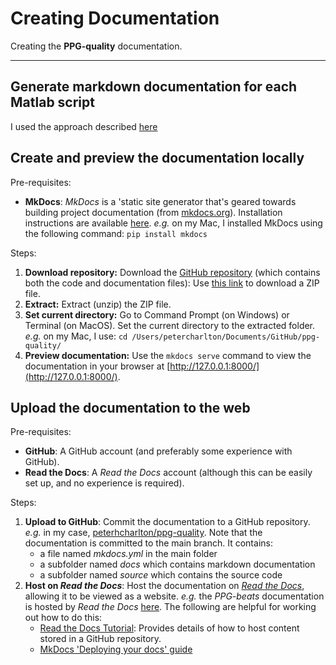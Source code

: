 # Creating Documentation

Creating the **PPG-quality** documentation.

---

## Generate markdown documentation for each Matlab script

I used the approach described [here](https://gtpedrosa.github.io/blog/generating-documentation-of-matlab-scripts-automatically-with-mkdocs/)

## Create and preview the documentation locally

Pre-requisites:

- **MkDocs**: _MkDocs_ is a 'static site generator that's geared towards building project documentation (from [mkdocs.org](https://www.mkdocs.org/)). Installation instructions are available [here](https://www.mkdocs.org/user-guide/installation/). _e.g._ on my Mac, I installed MkDocs using the following command: ``pip install mkdocs``

Steps:

1. **Download repository:** Download the [GitHub repository](https://github.com/peterhcharlton/ppg-quality) (which contains both the code and documentation files): Use [this link](https://github.com/peterhcharlton/ppg-quality/archive/refs/heads/main.zip) to download a ZIP file.
2. **Extract:** Extract (unzip) the ZIP file.
3. **Set current directory:** Go to Command Prompt (on Windows) or Terminal (on MacOS). Set the current directory to the extracted folder. _e.g._ on my Mac, I use: ``cd /Users/petercharlton/Documents/GitHub/ppg-quality/``
4. **Preview documentation:** Use the ``mkdocs serve`` command to view the documentation in your browser at [http://127.0.0.1:8000/](http://127.0.0.1:8000/).

## Upload the documentation to the web

Pre-requisites:

- **GitHub**: A GitHub account (and preferably some experience with GitHub).
- **Read the Docs**: A _Read the Docs_ account (although this can be easily set up, and no experience is required).

Steps:

1. **Upload to GitHub**: Commit the documentation to a GitHub repository. _e.g._ in my case, [peterhcharlton/ppg-quality](https://github.com/peterhcharlton/ppg-quality). Note that the documentation is committed to the main branch. It contains:
    - a file named _mkdocs.yml_ in the main folder
    - a subfolder named _docs_ which contains markdown documentation
    - a subfolder named _source_ which contains the source code
2. **Host on _Read the Docs_**: Host the documentation on _[Read the Docs](https://readthedocs.org/)_, allowing it to be viewed as a website. _e.g._ the _PPG-beats_ documentation is hosted by _Read the Docs_ [here](https://readthedocs.org/projects/ppg-beats/). The following are helpful for working out how to do this:
    - [Read the Docs Tutorial](https://docs.readthedocs.io/en/stable/tutorial/): Provides details of how to host content stored in a GitHub repository.
    - [MkDocs 'Deploying your docs' guide](https://mkdocs.readthedocs.io/en/stable/user-guide/deploying-your-docs/)

